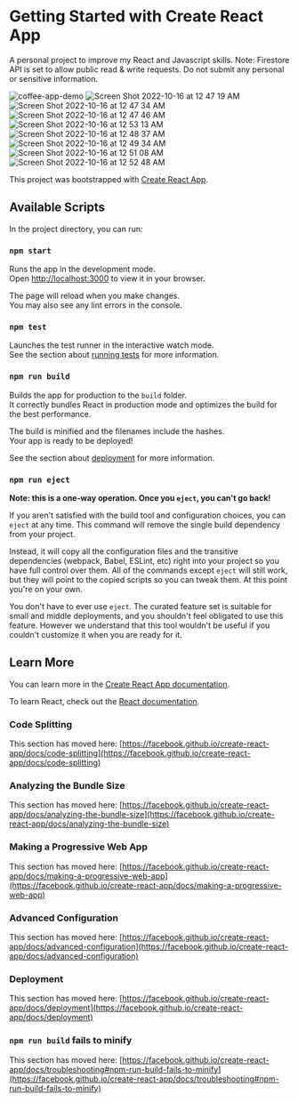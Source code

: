 # Getting Started with Create React App
A personal project to improve my React and Javascript skills.
Note: Firestore API is set to allow public read & write requests. Do not submit any personal or sensitive information.

![coffee-app-demo](https://user-images.githubusercontent.com/95255319/196019448-25bda046-9437-4778-8f0a-27523cf227bc.gif)
![Screen Shot 2022-10-16 at 12 47 19 AM](https://user-images.githubusercontent.com/95255319/196019020-a363e55d-ba76-4625-b3a7-fda12cf36c2c.png)
![Screen Shot 2022-10-16 at 12 47 34 AM](https://user-images.githubusercontent.com/95255319/196019022-6877c8c6-51ec-4800-94b8-3d106d70c8db.png)
![Screen Shot 2022-10-16 at 12 47 46 AM](https://user-images.githubusercontent.com/95255319/196019033-4476d970-22cc-46eb-81f8-474704118ced.png)
![Screen Shot 2022-10-16 at 12 53 13 AM](https://user-images.githubusercontent.com/95255319/196019039-b5adc632-be4d-419e-a50f-281c9b98a884.png)
![Screen Shot 2022-10-16 at 12 48 37 AM](https://user-images.githubusercontent.com/95255319/196019046-a5d441d3-e704-4691-9385-baa83b6bfaa5.png)
![Screen Shot 2022-10-16 at 12 49 34 AM](https://user-images.githubusercontent.com/95255319/196019054-45a9c513-104a-476d-a3a1-ef7314dbd2ca.png)
![Screen Shot 2022-10-16 at 12 51 08 AM](https://user-images.githubusercontent.com/95255319/196019061-21256579-e49c-4c24-9e5a-4cb07f4f377b.png)
![Screen Shot 2022-10-16 at 12 52 48 AM](https://user-images.githubusercontent.com/95255319/196019067-f36b7f3c-e127-4d1e-8a57-93a8d6dcf71d.png)


This project was bootstrapped with [Create React App](https://github.com/facebook/create-react-app).

## Available Scripts

In the project directory, you can run:

### `npm start`

Runs the app in the development mode.\
Open [http://localhost:3000](http://localhost:3000) to view it in your browser.

The page will reload when you make changes.\
You may also see any lint errors in the console.

### `npm test`

Launches the test runner in the interactive watch mode.\
See the section about [running tests](https://facebook.github.io/create-react-app/docs/running-tests) for more information.

### `npm run build`

Builds the app for production to the `build` folder.\
It correctly bundles React in production mode and optimizes the build for the best performance.

The build is minified and the filenames include the hashes.\
Your app is ready to be deployed!

See the section about [deployment](https://facebook.github.io/create-react-app/docs/deployment) for more information.

### `npm run eject`

**Note: this is a one-way operation. Once you `eject`, you can't go back!**

If you aren't satisfied with the build tool and configuration choices, you can `eject` at any time. This command will remove the single build dependency from your project.

Instead, it will copy all the configuration files and the transitive dependencies (webpack, Babel, ESLint, etc) right into your project so you have full control over them. All of the commands except `eject` will still work, but they will point to the copied scripts so you can tweak them. At this point you're on your own.

You don't have to ever use `eject`. The curated feature set is suitable for small and middle deployments, and you shouldn't feel obligated to use this feature. However we understand that this tool wouldn't be useful if you couldn't customize it when you are ready for it.

## Learn More

You can learn more in the [Create React App documentation](https://facebook.github.io/create-react-app/docs/getting-started).

To learn React, check out the [React documentation](https://reactjs.org/).

### Code Splitting

This section has moved here: [https://facebook.github.io/create-react-app/docs/code-splitting](https://facebook.github.io/create-react-app/docs/code-splitting)

### Analyzing the Bundle Size

This section has moved here: [https://facebook.github.io/create-react-app/docs/analyzing-the-bundle-size](https://facebook.github.io/create-react-app/docs/analyzing-the-bundle-size)

### Making a Progressive Web App

This section has moved here: [https://facebook.github.io/create-react-app/docs/making-a-progressive-web-app](https://facebook.github.io/create-react-app/docs/making-a-progressive-web-app)

### Advanced Configuration

This section has moved here: [https://facebook.github.io/create-react-app/docs/advanced-configuration](https://facebook.github.io/create-react-app/docs/advanced-configuration)

### Deployment

This section has moved here: [https://facebook.github.io/create-react-app/docs/deployment](https://facebook.github.io/create-react-app/docs/deployment)

### `npm run build` fails to minify

This section has moved here: [https://facebook.github.io/create-react-app/docs/troubleshooting#npm-run-build-fails-to-minify](https://facebook.github.io/create-react-app/docs/troubleshooting#npm-run-build-fails-to-minify)
